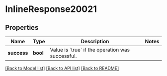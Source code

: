 # InlineResponse20021

## Properties
Name | Type | Description | Notes
------------ | ------------- | ------------- | -------------
**success** | **bool** | Value is &#x60;true&#x60; if the operation was successful. | 

[[Back to Model list]](../README.md#documentation-for-models) [[Back to API list]](../README.md#documentation-for-api-endpoints) [[Back to README]](../README.md)



